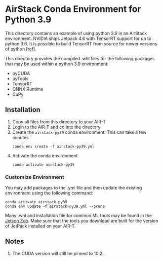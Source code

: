 # AirStack Conda Environment for Python 3.9

This directory contains an example of using python 3.9 in an AirStack environment. NVIDIA
ships Jetpack 4.6 with TensorRT support for up to python 3.6. It is possible to build
TensorRT from source for newer versions of python [[ref](https://forums.developer.nvidia.com/t/tensorrt-on-jetson-with-python-3-9/196131/9)].

This directory provides the compiled .whl files for the following packages that may
be used within a python 3.9 environment:
* pyCUDA
* pyTools
* TensorRT
* ONNX Runtime
* CuPy

## Installation
1. Copy all files from this directory to your AIR-T
2. Login to the AIR-T and cd into the directory
3. Create the `airstack-py39` conda environment. This can take a few minutes
    ```
    conda env create -f airstack-py39.yml
    ```
4. Activate the conda environment
    ```
    conda activate airstack-py39
    ```

### Customize Environment
You may add packages to the .yml file and then update the existing environment using the
following command:
   ```
   conda activate airstack-py39
   conda env update -f airstack-py39.yml --prune
   ```

Many .whl and installation file for common ML tools may be found in the 
[Jetson Zoo](https://elinux.org/Jetson_Zoo). Make sure that the tools you download are
built for the version of JetPack installed on your AIR-T. 

## Notes
1. The CUDA version will still be pinned to 10.2.